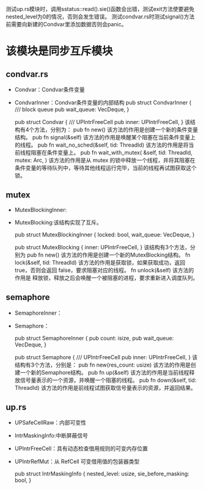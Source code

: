 测试up.rs模块时，调用sstatus::read().sie()函数会出错，测试exit方法使要避免nested_level为0的情况，否则会发生错误。
测试condvar.rs时测试signal()方法前需要向新建的Condvar里添加数据否则会panic。

# 该模块是同步互斥模块
## condvar.rs
* Condvar：Condvar条件变量
* CondvarInner：Condvar条件变量的内部结构
    pub struct CondvarInner {
        /// block queue
        pub wait_queue: VecDeque<ThreadId>,
    }

    pub struct Condvar {
        /// UPIntrFreeCell<CondvarInner>
        pub inner: UPIntrFreeCell<CondvarInner>,
    }
该结构有4个方法，分别为：
    pub fn new()
该方法的作用是创建一个新的条件变量结构。
    pub fn signal(&self)
该方法的作用是唤醒某个阻塞在当前条件变量上的线程。
    pub fn wait_no_sched(&self, tid: ThreadId)
该方法的作用是将当前线程阻塞在条件变量上。
    pub fn wait_with_mutex(
        &self,
        tid: ThreadId,
        mutex: Arc<dyn Mutex>,
    )
该方法的作用是从 mutex 的锁中释放一个线程，并将其阻塞在条件变量的等待队列中，等待其他线程运行完毕，当前的线程再试图获取这个锁。

## mutex
* MutexBlockingInner:
* MutexBlocking:该结构实现了互斥。

    pub struct MutexBlockingInner {
        locked: bool,
        wait_queue: VecDeque<ThreadId>,
    }

    pub struct MutexBlocking {
        inner: UPIntrFreeCell<MutexBlockingInner>,
    }
该结构有3个方法，分别为
    pub fn new()
该方法的作用是创建一个新的MutexBlocking结构。
    fn lock(&self, tid: ThreadId)
该方法的作用是获取锁，如果获取成功，返回 true，否则会返回 false，要求阻塞对应的线程。
    fn unlock(&self)
该方法的作用是 释放锁，释放之后会唤醒一个被阻塞的进程，要求重新进入调度队列。

## semaphore
* SemaphoreInner：
* Semaphore：

    pub struct SemaphoreInner {
        pub count: isize,
        pub wait_queue: VecDeque<ThreadId>,
    }

    pub struct Semaphore {
        /// UPIntrFreeCell<SemaphoreInner>
        pub inner: UPIntrFreeCell<SemaphoreInner>,
    }
该结构有3个方法，分别是：
    pub fn new(res_count: usize)
该方法的作用是创建一个新的Semaphore结构。
    pub fn up(&self)
该方法的作用是当前线程释放信号量表示的一个资源，并唤醒一个阻塞的线程。
    pub fn down(&self, tid: ThreadId)
该方法的作用是前线程试图获取信号量表示的资源，并返回结果。

## up.rs
* UPSafeCellRaw：内部可变性
* IntrMaskingInfo:中断屏蔽信号
* UPIntrFreeCell：具有动态检查借用规则的可变内存位置
* UPIntrRefMut：从 RefCell<T> 可变借用值的包装器类型

    pub struct IntrMaskingInfo {
        nested_level: usize,
        sie_before_masking: bool,
    }